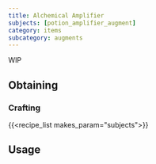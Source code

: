 ```yaml
---
title: Alchemical Amplifier
subjects: [potion_amplifier_augment]
category: items
subcategory: augments
---
```


WIP

Obtaining
---------

### Crafting
{{<recipe_list makes_param="subjects">}}

Usage
-----
